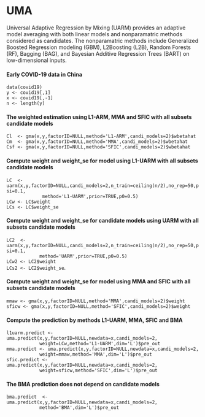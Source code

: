 # UMA
Universal Adaptive Regression by Mixing (UARM) provides an adaptive model averaging with both linear models and nonparamatric methods considered as candidates. The nonparamatric methods include Generalized Boosted Regression modeling (GBM), L2Boosting (L2B), Random Forests (RF), Bagging (BAG), and Bayesian Additive Regression Trees (BART) on low-dimensional inputs.

#### Early COVID-19 data in China
`data(covid19)`  
`y <- covid19[,1]`  
`x <- covid19[,-1]`  
`n <- length(y)`  

#### The weighted estimation using L1-ARM, MMA and SFIC with all subsets candidate models
`Cl  <- gma(x,y,factorID=NULL,method='L1-ARM',candi_models=2)$wbetahat`  
`Cm  <- gma(x,y,factorID=NULL,method='MMA',candi_models=2)$wbetahat`  
`Csf <- gma(x,y,factorID=NULL,method='SFIC',candi_models=2)$wbetahat`  

#### Compute weight and weight_se for model using L1-UARM with all subsets candidate models
`LC  <- uarm(x,y,factorID=NULL,candi_models=2,n_train=ceiling(n/2),no_rep=50,psi=0.1,`  
`             method='L1-UARM',prior=TRUE,p0=0.5)`    
`LCw <- LC$weight`    
`LCs <- LC$weight_se`  

#### Compute weight and weight_se for candidate models using UARM with all subsets candidate models
`LC2  <- uarm(x,y,factorID=NULL,candi_models=2,n_train=ceiling(n/2),no_rep=50,psi=0.1,`  
`            method='UARM',prior=TRUE,p0=0.5)`    
`LCw2 <- LC2$weight`    
`LCs2 <- LC2$weight_se`. 

#### Compute weight and weight_se for model using MMA and SFIC with all subsets candidate models
`mmaw <- gma(x,y,factorID=NULL,method='MMA',candi_models=2)$weight`    
`sficw <- gma(x,y,factorID=NULL,method='SFIC',candi_models=2)$weight`  

#### Compute the prediction by methods L1-UARM, MMA, SFIC and BMA
`l1uarm.predict <- uma.predict(x,y,factorID=NULL,newdata=x,candi_models=2,`  
`            weight=LCw,method='L1-UARM',dim='L')$pre_out`    
`mma.predict <- uma.predict(x,y,factorID=NULL,newdata=x,candi_models=2,`  
`            weight=mmaw,method='MMA',dim='L')$pre_out`  
`sfic.predict <- uma.predict(x,y,factorID=NULL,newdata=x,candi_models=2,`  
`            weight=sficw,method='SFIC',dim='L')$pre_out`  

#### The BMA prediction does not depend on candidate models
`bma.predict  <- uma.predict(x,y,factorID=NULL,newdata=x,candi_models=2,`  
`            method='BMA',dim='L')$pre_out`
